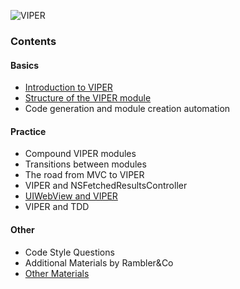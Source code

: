 ![VIPER](http://i.imgur.com/z0BTfgi.png)

### Contents

#### Basics
- [Introduction to VIPER](introduction-to-viper.md)
- [Structure of the VIPER module](module-structure.md)
- Code generation and module creation automation

#### Practice
- Compound VIPER modules
- Transitions between modules
- The road from MVC to VIPER
- VIPER and NSFetchedResultsController
- [UIWebView and VIPER](webview.md)
- VIPER and TDD

#### Other
- Code Style Questions
- Additional Materials by Rambler&Co
- [Other Materials](other-materials.md)
